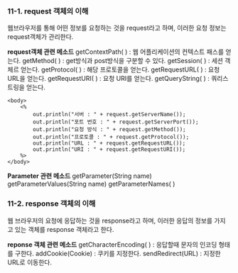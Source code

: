 ### 11-1. request 객체의 이해
웹브라우저를 통해 어떤 정보를 요청하는 것을 request라고 하며, 이러한 요청 정보는 request객체가 관리한다.

**request객체 관련 메소드**
getContextPath( ) : 웹 어플리케이션의 컨텍스트 패스를 얻는다.
getMethod( ) : get방식과 post방식을 구분할 수 있다.
getSession( ) : 세션 객체르 얻는다.
getProtocol( ) : 해당 프로토콜을 얻는다.
getRequestURL( ) : 요청 URL을 얻는다.
getRequestURI( ) : 요청 URI를 얻는다.
getQueryString( ) : 쿼리스트링을 얻는다.

    <body>
    	<%
    		out.println("서버 : " + request.getServerName());
    		out.println("포트 번호 : " + request.getServerPort());
    		out.println("요청 방식 : " + request.getMethod());
    		out.println("프로토콜 : " + request.getProtocol());
    		out.println("URL : " + request.getRequestURL());
    		out.println("URI : " + request.getRequestURI());
    	%>
    </body>

**Parameter 관련 메소드**
getParameter(String name)
getParameterValues(String name)
getParameterNames( )

### 11-2. response 객체의 이해
웹 브라우저의 요청에 응답하는 것을 response라고 하며, 이러한 응답의 정보를 가지고 있는 객체를 response 객체라고 한다.

 **reponse 객체 관련 메소드**
getCharacterEncoding( ) : 응답할때 문자의 인코딩 형태를 구한다.
addCookie(Cookie) : 쿠키를 지정한다.
sendRedirect(URL) : 지정한 URL로 이동한다.
<!--stackedit_data:
eyJoaXN0b3J5IjpbLTE4OTcxNzUyODksNDU2ODY2NTE1LDEzMT
AyOTEwMDgsMTY0MTE3MDAzLC01MDYzNzEwMDNdfQ==
-->